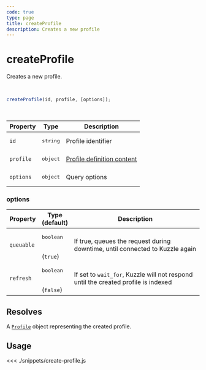 ```yaml
---
code: true
type: page
title: createProfile
description: Creates a new profile
---
```


# createProfile

Creates a new profile.

<br />

```js
createProfile(id, profile, [options]);
```

<br />

| Property | Type | Description |
|--- |--- |--- |
| `id` | <pre>string</pre> | Profile identifier |
| `profile` | <pre>object</pre> | [Profile definition content](/core/1/guides/essentials/security/#defining-profiles) |
| `options` | <pre>object</pre> | Query options |

### options

| Property | Type<br />(default) | Description |
| --- | --- | --- |
| `queuable` | <pre>boolean</pre><br />(`true`) | If true, queues the request during downtime, until connected to Kuzzle again |
| `refresh` | <pre>boolean</pre><br />(`false`) | If set to `wait_for`, Kuzzle will not respond until the created profile is indexed |

## Resolves

A [`Profile`](/sdk/js/6/core-classes/profile/introduction) object representing the created profile.

## Usage

<<< ./snippets/create-profile.js

